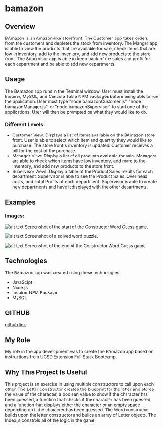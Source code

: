 # bamazon

## Overview
BAmazon is an Amazon-like storefront. The Customer app takes orders from the customers and depletes the stock from inventory. The Manger app is able to view the products that are available for sale, check items that are low in inventory, add to the inventory, and add new products to the store front. The Supervisor app is able to keep track of the sales and profit for each department and be able to add new departments.

## Usage
The BAmazon app runs in the Terminal window. User must install the Inquirer, MySQL, and Console Table NPM packages before being able to run the application. User must type "node bamazonCustomer.js", "node bamazonManager.js", or "node bamazonSupervisor" to start one of the applications. User will then be prompted on what they would like to do.

### Different Levels:
* Customer View: Displays a list of items available on the BAmazon store front. User is able to select which item and quantity they would like to purchase. The store front's inventory is updated. Customer recieves a bill for the cost of the purchase. 
* Manager View: Display a list of all products available for sale. Managers are able to check which items have low inventory, add more to the inventory, and add new products to the store front.
* Supervisor ViewL Display a table of the Product Sales results for each department. Supervisor is able to see the Product Sales, Over head costs, and Total Profits of each department. Supervisor is able to create new departments and have it displayed with the other departments.

## Examples
### Images:
![alt text](assets/images/word-guess-00.png "screenshot-00")
Screenshot of the start of the Constructor Word Guess game.

![alt text](assets/images/word-guess-01.png "screenshot-01")
Screenshot of a solved word puzzle.

![alt text](assets/images/word-guess-02.png "screenshot-02")
Screenshot of the end of the Constructor Word Guess game.

## Technologies
The BAmazon app was created using these technologies
* JavaScipt
* Node.js
* Inquirer NPM Package
* MySQL

## GITHUB
[github link](https://github.com/saronnhong/Constructor-Word-Guess)

## My Role
My role in the app development was to create the BAmazon app based on instructions from UCSD Extension Full Stack Bootcamp. 

## Why This Project Is Useful
This project is an exercise in using multiple constructors to call upon each other. The Letter constructor creates the blueprint for the letter and stores the value of the character, a boolean value to show if the character has been guessed, a function that checks if the character has been guessed, and a function that displays either the character or an empty space depending on if the character has been guessed. The Word constructor builds upon the letter constructor and builds an array of Letter objects. The Index.js constrols all of the logic in the game.  